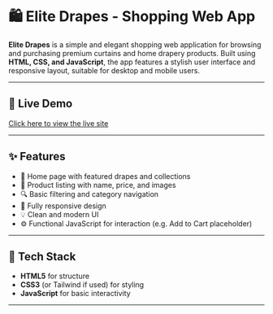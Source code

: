 # 🛍️ Elite Drapes - Shopping Web App

**Elite Drapes** is a simple and elegant shopping web application for browsing and purchasing premium curtains and home drapery products. Built using **HTML, CSS, and JavaScript**, the app features a stylish user interface and responsive layout, suitable for desktop and mobile users.

---

## 🔗 Live Demo

[Click here to view the live site](https://sharonjenifer.github.io/Elite-Drapes-Shopping/)

---

## ✨ Features

- 🧵 Home page with featured drapes and collections  
- 🛒 Product listing with name, price, and images  
- 🔍 Basic filtering and category navigation  
- 📱 Fully responsive design  
- 💡 Clean and modern UI  
- ⚙️ Functional JavaScript for interaction (e.g. Add to Cart placeholder)

---

## 🧰 Tech Stack

- **HTML5** for structure  
- **CSS3** (or Tailwind if used) for styling  
- **JavaScript** for basic interactivity

---

